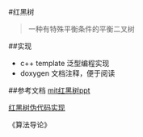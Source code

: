 #红黑树
>一种有特殊平衡条件的平衡二叉树

##实现
+ c++ template 泛型编程实现
+ doxygen 文档注释，便于阅读

##参考文档
[mit红黑树ppt](https://ocw.mit.edu/courses/electrical-engineering-and-computer-science/6-046j-introduction-to-algorithms-sma-5503-fall-2005/video-lectures/lecture-10-red-black-trees-rotations-insertions-deletions/lec10.pdf)

[红黑树伪代码实现](https://www.cs.auckland.ac.nz/software/AlgAnim/red_black.html)

《算法导论》
